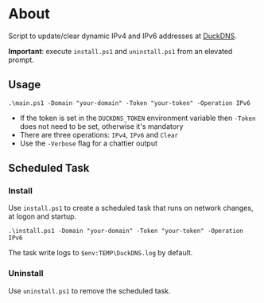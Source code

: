 # About

Script to update/clear dynamic IPv4 and IPv6 addresses at [DuckDNS](https://duckdns.org).

**Important**: execute `install.ps1` and `uninstall.ps1` from an elevated prompt.

## Usage

```pwsh
.\main.ps1 -Domain "your-domain" -Token "your-token" -Operation IPv6
```

- If the token is set in the `DUCKDNS_TOKEN` environment variable then `-Token` does not need to be set, otherwise it's mandatory
- There are three operations: `IPv4`, `IPv6` and `Clear`
- Use the `-Verbose` flag for a chattier output

## Scheduled Task

### Install

Use `install.ps1` to create a scheduled task that runs on network changes, at logon and startup.

```pwsh
.\install.ps1 -Domain "your-domain" -Token "your-token" -Operation IPv6
```

The task write logs to `$env:TEMP\DuckDNS.log` by default.

### Uninstall

Use `uninstall.ps1` to remove the scheduled task.

